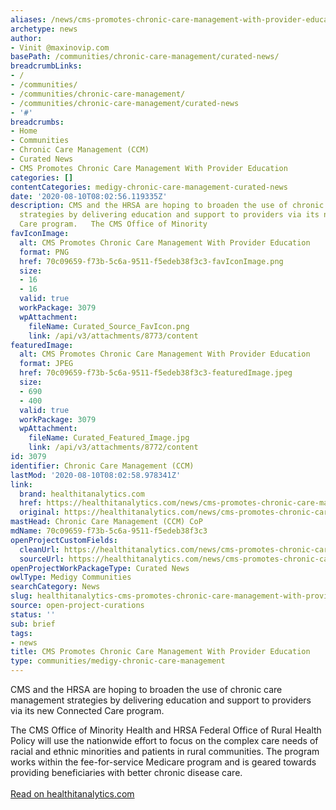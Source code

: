 ```yaml
---
aliases: /news/cms-promotes-chronic-care-management-with-provider-education
archetype: news
author:
- Vinit @maxinovip.com
basePath: /communities/chronic-care-management/curated-news/
breadcrumbLinks:
- /
- /communities/
- /communities/chronic-care-management/
- /communities/chronic-care-management/curated-news
- '#'
breadcrumbs:
- Home
- Communities
- Chronic Care Management (CCM)
- Curated News
- CMS Promotes Chronic Care Management With Provider Education
categories: []
contentCategories: medigy-chronic-care-management-curated-news
date: '2020-08-10T08:02:56.119335Z'
description: CMS and the HRSA are hoping to broaden the use of chronic care management
  strategies by delivering education and support to providers via its new Connected
  Care program.   The CMS Office of Minority
favIconImage:
  alt: CMS Promotes Chronic Care Management With Provider Education
  format: PNG
  href: 70c09659-f73b-5c6a-9511-f5edeb38f3c3-favIconImage.png
  size:
  - 16
  - 16
  valid: true
  workPackage: 3079
  wpAttachment:
    fileName: Curated_Source_FavIcon.png
    link: /api/v3/attachments/8773/content
featuredImage:
  alt: CMS Promotes Chronic Care Management With Provider Education
  format: JPEG
  href: 70c09659-f73b-5c6a-9511-f5edeb38f3c3-featuredImage.jpeg
  size:
  - 690
  - 400
  valid: true
  workPackage: 3079
  wpAttachment:
    fileName: Curated_Featured_Image.jpg
    link: /api/v3/attachments/8772/content
id: 3079
identifier: Chronic Care Management (CCM)
lastMod: '2020-08-10T08:02:58.978341Z'
link:
  brand: healthitanalytics.com
  href: https://healthitanalytics.com/news/cms-promotes-chronic-care-management-with-provider-education
  original: https://healthitanalytics.com/news/cms-promotes-chronic-care-management-with-provider-education
mastHead: Chronic Care Management (CCM) CoP
mdName: 70c09659-f73b-5c6a-9511-f5edeb38f3c3
openProjectCustomFields:
  cleanUrl: https://healthitanalytics.com/news/cms-promotes-chronic-care-management-with-provider-education
  sourceUrl: https://healthitanalytics.com/news/cms-promotes-chronic-care-management-with-provider-education
openProjectWorkPackageType: Curated News
owlType: Medigy Communities
searchCategory: News
slug: healthitanalytics-cms-promotes-chronic-care-management-with-provider-education
source: open-project-curations
status: ''
sub: brief
tags:
- news
title: CMS Promotes Chronic Care Management With Provider Education
type: communities/medigy-chronic-care-management
---
```


<p>CMS and the HRSA are hoping to broaden the use of chronic care management strategies by delivering education and support to providers via its new Connected Care program. &nbsp;&nbsp;</p><p>The CMS Office of Minority Health and HRSA Federal Office of Rural Health Policy will use the nationwide effort to focus on the complex care needs of racial and ethnic minorities and patients in rural communities. The program works within the fee-for-service Medicare program and is geared towards providing beneficiaries with better chronic disease care.<br><br><a href="https://healthitanalytics.com/news/cms-promotes-chronic-care-management-with-provider-education">Read on healthitanalytics.com</a></p>